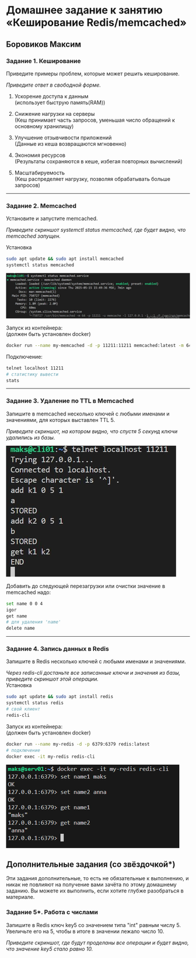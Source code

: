 # Домашнее задание к занятию «Кеширование Redis/memcached»

## Боровиков Максим

### Задание 1. Кеширование 

Приведите примеры проблем, которые может решить кеширование. 

*Приведите ответ в свободной форме.*

1. Ускорение доступа к данным  
(использует быструю память(RAM))

2. Снижение нагрузки на серверы  
(Кеш принимает часть запросов, уменьшая число обращений к основному хранилищу)

3. Улучшение отзывчивости приложений  
(Данные из кеша возвращаются мгновенно)

4. Экономия ресурсов  
(Результаты сохраняются в кеше, избегая повторных вычислений)

5. Масштабируемость  
(Кеш распределяет нагрузку, позволяя обрабатывать больше запросов)  

---

### Задание 2. Memcached

Установите и запустите memcached.

*Приведите скриншот systemctl status memcached, где будет видно, что memcached запущен.*  

Установка  
```bash
sudo apt update && sudo apt install memcached
systemctl status memcached
```
![systemctl status memcached](img/status_memcached.JPG)  

Запуск из контейнера:  
(должен быть установлен docker)  
```bash
docker run --name my-memcached -d -p 11211:11211 memcached:latest -m 64
```
Подключение:  
```bash
telnet localhost 11211
# статистику вывести
stats
``` 

---

### Задание 3. Удаление по TTL в Memcached

Запишите в memcached несколько ключей с любыми именами и значениями, для которых выставлен TTL 5. 

*Приведите скриншот, на котором видно, что спустя 5 секунд ключи удалились из базы.*  

![memcached](img/memcached.JPG)  

Добавить до следующей перезагрузки или очистки значение в memcached надо:  
```bash
set name 0 0 4
igor
get name
# для удаления 'name'
delete name
```
---

### Задание 4. Запись данных в Redis

Запишите в Redis несколько ключей с любыми именами и значениями. 

*Через redis-cli достаньте все записанные ключи и значения из базы, приведите скриншот этой операции.*  
Установка  
```bash
sudo apt update && sudo apt install redis
systemctl status redis
# свой клиент
redis-cli
```
Запуск из контейнера:  
(должен быть установлен docker)  
```bash
docker run --name my-redis -d -p 6379:6379 redis:latest
# подключение
docker exec -it my-redis redis-cli  
```
![redis](img/redis.PNG)



## Дополнительные задания (со звёздочкой*)
Эти задания дополнительные, то есть не обязательные к выполнению, и никак не повлияют на получение вами зачёта по этому домашнему заданию. Вы можете их выполнить, если хотите глубже разобраться в материале.

### Задание 5*. Работа с числами 

Запишите в Redis ключ key5 со значением типа "int" равным числу 5. Увеличьте его на 5, чтобы в итоге в значении лежало число 10.  

*Приведите скриншот, где будут проделаны все операции и будет видно, что значение key5 стало равно 10.*
